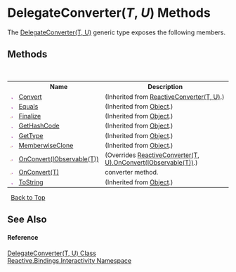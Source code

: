 # DelegateConverter(*T*, *U*) Methods
 

The <a href="ed09e94e-1943-8467-15b2-e6bcd77f9795">DelegateConverter(T, U)</a> generic type exposes the following members.


## Methods
&nbsp;<table><tr><th></th><th>Name</th><th>Description</th></tr><tr><td>![Public method](media/pubmethod.gif "Public method")</td><td><a href="9a9a6cfd-4287-9196-098e-4ead8de6004e">Convert</a></td><td> (Inherited from <a href="38554d14-3489-c728-f3b3-3eafa1f4a361">ReactiveConverter(T, U)</a>.)</td></tr><tr><td>![Public method](media/pubmethod.gif "Public method")</td><td><a href="http://msdn2.microsoft.com/en-us/library/bsc2ak47" target="_blank">Equals</a></td><td> (Inherited from <a href="http://msdn2.microsoft.com/en-us/library/e5kfa45b" target="_blank">Object</a>.)</td></tr><tr><td>![Protected method](media/protmethod.gif "Protected method")</td><td><a href="http://msdn2.microsoft.com/en-us/library/4k87zsw7" target="_blank">Finalize</a></td><td> (Inherited from <a href="http://msdn2.microsoft.com/en-us/library/e5kfa45b" target="_blank">Object</a>.)</td></tr><tr><td>![Public method](media/pubmethod.gif "Public method")</td><td><a href="http://msdn2.microsoft.com/en-us/library/zdee4b3y" target="_blank">GetHashCode</a></td><td> (Inherited from <a href="http://msdn2.microsoft.com/en-us/library/e5kfa45b" target="_blank">Object</a>.)</td></tr><tr><td>![Public method](media/pubmethod.gif "Public method")</td><td><a href="http://msdn2.microsoft.com/en-us/library/dfwy45w9" target="_blank">GetType</a></td><td> (Inherited from <a href="http://msdn2.microsoft.com/en-us/library/e5kfa45b" target="_blank">Object</a>.)</td></tr><tr><td>![Protected method](media/protmethod.gif "Protected method")</td><td><a href="http://msdn2.microsoft.com/en-us/library/57ctke0a" target="_blank">MemberwiseClone</a></td><td> (Inherited from <a href="http://msdn2.microsoft.com/en-us/library/e5kfa45b" target="_blank">Object</a>.)</td></tr><tr><td>![Protected method](media/protmethod.gif "Protected method")</td><td><a href="86e2bf75-4014-8ce5-8f31-e76890fa22e5">OnConvert(IObservable(T))</a></td><td> (Overrides <a href="204d8292-7e1b-ba44-ac0a-bca3c978dc22">ReactiveConverter(T, U).OnConvert(IObservable(T))</a>.)</td></tr><tr><td>![Protected method](media/protmethod.gif "Protected method")</td><td><a href="39431d11-36e7-4836-76c6-7a7e92193602">OnConvert(T)</a></td><td>
converter method.</td></tr><tr><td>![Public method](media/pubmethod.gif "Public method")</td><td><a href="http://msdn2.microsoft.com/en-us/library/7bxwbwt2" target="_blank">ToString</a></td><td> (Inherited from <a href="http://msdn2.microsoft.com/en-us/library/e5kfa45b" target="_blank">Object</a>.)</td></tr></table>&nbsp;
<a href="#delegateconverter(*t*,-*u*)-methods">Back to Top</a>

## See Also


#### Reference
<a href="ed09e94e-1943-8467-15b2-e6bcd77f9795">DelegateConverter(T, U) Class</a><br /><a href="084fe4b6-f406-11b9-e8f6-127a857ac448">Reactive.Bindings.Interactivity Namespace</a><br />